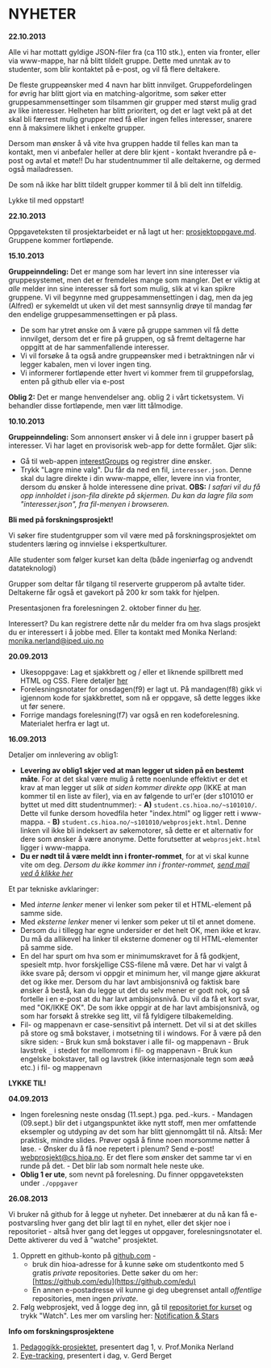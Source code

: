 NYHETER
==========================
**22.10.2013**

Alle vi har mottatt gyldige JSON-filer fra (ca 110 stk.), enten via fronter, eller via www-mappe, har nå blitt tildelt gruppe. Dette med unntak av to studenter, som blir kontaktet på e-post, og vil få flere deltakere. 

De fleste gruppeønsker med 4 navn har blitt innvilget. Gruppefordelingen for øvrig har blitt gjort via en matching-algoritme, som søker etter gruppesammensettinger som tilsammen gir grupper med størst mulig grad av like interesser. Helheten har blitt prioritert, og det er lagt vekt på at det skal bli færrest mulig grupper med få eller ingen felles interesser, snarere enn å maksimere likhet i enkelte grupper. 

Dersom man ønsker å vå vite hva gruppen hadde til felles kan man ta kontakt, men vi anbefaler heller at dere blir kjent - kontakt hverandre på e-post og avtal et møte!! Du har studentnummer til alle deltakerne, og dermed også mailadressen.

De som nå ikke har blitt tildelt grupper kommer til å bli delt inn tilfeldig. 

Lykke til med oppstart!


**22.10.2013**

Oppgaveteksten til prosjektarbeidet er nå lagt ut her: [prosjektoppgave.md](./prosjektoppgave/prosjektoppgave.md). Gruppene kommer fortløpende.

**15.10.2013**

**Gruppeinndeling:** 
Det er mange som har levert inn sine interesser via gruppesystemet, men det er fremdeles mange som mangler. Det er viktig at *alle* melder inn sine interesser så fort som mulig, slik at vi kan spikre gruppene. Vi vil begynne med gruppesammensettingen  i dag, men da jeg (Alfred) er sykemeldt ut uken vil det mest sannsynlig drøye til mandag før den endelige gruppesammensettingen er på plass. 
  * De som har ytret ønske om å være på gruppe sammen vil få dette innvilget, dersom det er fire på gruppen, og så fremt deltagerne har oppgitt at de har sammenfallende interesser. 
  * Vi vil forsøke å ta også andre gruppeønsker med i betraktningen når vi legger kabalen, men vi lover ingen ting.
  * Vi informerer fortløpende etter hvert vi kommer frem til gruppeforslag, enten på github eller via e-post

**Oblig 2:** 
Det er mange henvendelser ang. oblig 2 i vårt ticketsystem. Vi behandler disse fortløpende, men vær litt tålmodige.



**10.10.2013**

**Gruppeinndeling:** Som annonsert ønsker vi å dele inn i grupper basert på interesser. Vi har laget en provisorisk web-app for dette formålet. Gjør slik: 

  * Gå til web-appen [interestGroups](http://web.warpspace.org/interestGroups/) og registrer dine ønsker. 
  * Trykk "Lagre mine valg". Du får da ned en fil, `interesser.json`. Denne skal du lagre direkte i din www-mappe, eller, levere inn via fronter, dersom du ønsker å holde interessene dine privat. **OBS:** *I safari vil du få opp innholdet i json-fila direkte på skjermen. Du kan da lagre fila som "interesser.json", fra fil-menyen i browseren.* 


**Bli med på forskningsprosjekt!**

Vi søker fire studentgrupper som vil være med på forskningsprosjektet om
studenters læring og innvielse i ekspertkulturer.

Alle studenter som følger kurset kan delta (både ingeniørfag og andvendt
datateknologi)

Grupper som deltar får tilgang til reserverte grupperom på avtalte
tider. Deltakerne får også et gavekort på 200 kr som takk for hjelpen.

Presentasjonen fra forelesningen 2. oktober finner du [her](https://github.com/hioa-cs/webprosjekt/blob/master/Forskningsprosjekt_informasjon_til_studenter_webprosjekt_02102013.pdf).

Interessert? Du kan registrere dette når du melder fra om hva slags
prosjekt du er interessert i å jobbe med.
Eller ta kontakt med Monika Nerland: [monika.nerland@iped.uio.no](mailto:monika.nerland@iped.uio.no)



**20.09.2013**

  * Ukesoppgave: Lag et sjakkbrett og / eller et liknende spillbrett med HTML og CSS. Flere detaljer [her](./oppgaver/sjakk.md)
  * Forelesningsnotater for onsdagen(f9) er lagt ut. På mandagen(f8) gikk vi igjennom kode for sjakkbrettet, som nå er oppgave, så dette legges ikke ut før senere.
  * Forrige mandags forelesning(f7) var også en ren kodeforelesning. Materialet herfra er lagt ut.


**16.09.2013**

Detaljer om innlevering av oblig1:
      
- **Levering av oblig1 skjer ved at man legger ut siden på en bestemt måte**. For at det skal være mulig å rette noenlunde effektivt er det et krav at man legger ut *slik at siden kommer direkte opp* (IKKE at man kommer til en liste av filer), via en av følgende to url'er (der s101010 er byttet ut med ditt studentnummer):
      - **A)** `student.cs.hioa.no/~s101010/`. Dette vil funke dersom hovedfila heter "index.html" og ligger rett i www-mappa.
      - **B)** `student.cs.hioa.no/~s101010/webprosjekt.html`. Denne linken vil ikke bli indeksert av søkemotorer, så dette er et alternativ for dere som ønsker å være anonyme. Dette forutsetter at `webprosjekt.html` ligger i www-mappa. 
- **Du er nødt til å være meldt inn i fronter-rommet**, for at vi skal kunne vite om deg. *Dersom du ikke kommer inn i fronter-rommet, [send mail ved å klikke her](mailto:webprosjekt@cs.hioa.no?subject=Frontertilgang)*

Et par tekniske avklaringer:
- Med *interne lenker* mener vi lenker som peker til et HTML-element på samme side.
- Med *eksterne lenker* mener vi lenker som peker ut til et annet domene.
- Dersom du i tillegg har egne undersider er det helt OK, men ikke et krav. Du må da allikevel ha linker til eksterne domener og til HTML-elementer på samme side.
- En del har spurt om hva som er minimumskravet for å få godkjent, spesielt mtp. hvor forskjellige CSS-filene må være. Det har vi valgt å ikke svare på; dersom vi oppgir et minimum her, vil mange gjøre akkurat det og ikke mer. Dersom du har lavt ambisjonsnivå og faktisk bare ønsker å bestå, kan du legge ut det du selv mener er godt nok, og så fortelle i en e-post at du har lavt ambisjonsnivå. Du vil da få et kort svar, med "OK/IKKE OK". De som ikke oppgir at de har lavt ambisjonsnivå, og som har forsøkt å strekke seg litt, vil få fyldigere tilbakemelding.
- Fil- og mappenavn er case-sensitivt på internett. Det vil si at det skilles på store og små bokstaver, i motsetning til i windows. For å være på den sikre siden:
      - Bruk kun små bokstaver i alle fil- og mappenavn
      - Bruk lavstrek `_` i stedet for mellomrom i fil- og mappenavn
      - Bruk kun engelske bokstaver, tall og lavstrek (ikke internasjonale tegn som æøå etc.) i fil- og mappenavn
       
**LYKKE TIL!**

**04.09.2013**

- Ingen forelesning neste onsdag (11.sept.) pga. ped.-kurs.
      - Mandagen (09.sept.) blir det i utgangspunktet ikke nytt stoff, men mer omfattende eksempler og utdyping av det som har blitt gjennomgått til nå. Altså: Mer praktisk, mindre slides. Prøver også å finne noen morsomme nøtter å løse.
      - Ønsker du å få noe repetert i plenum? Send e-post! [webprosjekt@cs.hioa.no](mailto:webprosjekt@cs.hioa.no). Er det flere som ønsker det samme tar vi en runde på det. 
      - Det blir lab som normalt hele neste uke.
- **Oblig 1 er ute**, som nevnt på forelesning. Du finner oppgaveteksten under `./oppgaver`


**26.08.2013**

Vi bruker nå github for å legge ut nyheter. Det innebærer at du nå kan få e-postvarsling hver gang det blir lagt til en nyhet, eller det skjer noe i repositoriet - altså hver gang det legges ut oppgaver, forelesningsnotater el. Dette aktiverer du ved å "watche" prosjektet. 

1. Opprett en github-konto på [github.com](http://www.github.com)   - 
   - bruk din hioa-adresse for å kunne søke om studentkonto med 5 gratis *private* repositories. Dette søker du om her: [https://github.com/edu](https://github.com/edu)
   - En annen e-postadresse vil kunne gi deg ubegrenset antall *offentlige* repositories, men ingen *private*.
2. Følg webprosjekt, ved å logge deg inn, gå til [repositoriet for kurset](https://github.com/hioa-cs/webprosjekt) og trykk "Watch". Les mer om varsling her: [Notification & Stars](https://github.com/blog/1204-notifications-stars)


**Info om forskningsprosjektene**

1. [Pedagogikk-prosjektet](FoU_Pedagogikk.md), presentert dag 1, v. Prof.Monika Nerland
2. [Eye-tracking](FoU_Eyetracking.md), presentert i dag, v. Gerd Berget
